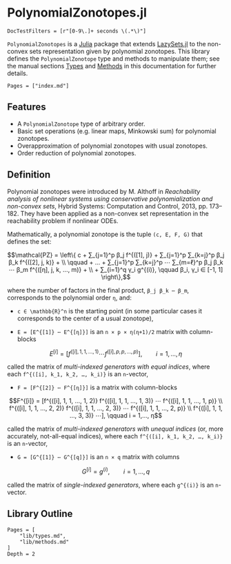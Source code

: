 # PolynomialZonotopes.jl

```@meta
DocTestFilters = [r"[0-9\.]+ seconds \(.*\)"]
```

`PolynomialZonotopes` is a [Julia](http://julialang.org) package that extends
[LazySets.jl](https://github.com/JuliaReach/LazySets.jl)
to the non-convex sets representation given by polynomial zonotopes.
This library defines the `PolynomialZonotope` type and methods to manipulate them;
see the manual sections [Types](@ref) and [Methods](@ref) in this documentation
for further details.

```@contents
Pages = ["index.md"]
```

## Features

- A `PolynomialZonotope` type of arbitrary order.
- Basic set operations (e.g. linear maps, Minkowski sum) for polynomial zonotopes.
- Overapproximation of polynomial zonotopes with usual zonotopes.
- Order reduction of polynomial zonotopes.

## Definition

Polynomial zonotopes were introduced by M. Althoff in *Reachability analysis of nonlinear
systems using conservative polynomialization and non-convex sets*, Hybrid Systems:
Computation and Control, 2013, pp. 173–182. They have been applied as a non-convex
set representation in the reachability problem if nonlinear ODEs.

Mathematically, a polynomial zonotope is the tuple ``(c, E, F, G)`` that
defines the set:

```math
\mathcal{PZ} = \left\{ c + ∑_{j=1}^p β_j f^{([1], j)} + ∑_{j=1}^p ∑_{k=j}^p β_j β_k f^{([2], j, k)} + \\
\qquad + … + ∑_{j=1}^p ∑_{k=j}^p ⋯ ∑_{m=ℓ}^p β_j β_k ⋯ β_m f^{([η], j, k, …, m)} + \\
+ ∑_{i=1}^q γ_i g^{(i)}, \qquad β_i, γ_i ∈ [-1, 1] \right\},
```
where the number of factors in the final product, ``β_j β_k ⋯ β_m``, corresponds to
the polynomial order ``η``, and:

- ``c ∈ \mathbb{R}^n`` is the starting point (in some particular cases it corresponds
  to the center of a usual zonotope),

- ``E = [E^{[1]} ⋯ E^{[η]}]`` is an ``n × p × η(η+1)/2`` matrix with column-blocks

```math
E^{[i]} = [f^{([i], 1, 1, …, 1)} ⋯ f^{([i], p, p, …, p)}], \qquad i = 1,…, η
```
called the matrix of *multi-indexed generators with equal indices*, where each
``f^{([i], k_1, k_2, …, k_i)}`` is an ``n``-vector,

- ``F = [F^{[2]} ⋯ F^{[η]}]`` is a matrix with column-blocks

```math
F^{[i]} = [f^{([i], 1, 1, …, 1, 2)} f^{([i], 1, 1, …, 1, 3)} ⋯ f^{([i], 1, 1, …, 1, p)} \\
f^{([i], 1, 1, …, 2, 2)} f^{([i], 1, 1, …, 2, 3)} ⋯ f^{([i], 1, 1, …, 2, p)} \\
f^{([i], 1, 1, …, 3, 3)} ⋯], \qquad i = 1,…, η
```
called the matrix of *multi-indexed generators with unequal indices* (or, more accurately,
not-all-equal indices), where each ``f^{([i], k_1, k_2, …, k_i)}`` is an ``n``-vector,

- ``G = [G^{[1]} ⋯ G^{[q]}]`` is an ``n × q`` matrix with columns

```math
G^{[i]} = g^{(i)}, \qquad i = 1,…, q
```
called the matrix of *single-indexed generators*, where each ``g^{(i)}`` is an
``n``-vector.

## Library Outline

```@contents
Pages = [
    "lib/types.md",
    "lib/methods.md"
]
Depth = 2
```
